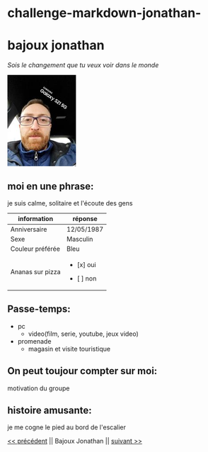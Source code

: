 # challenge-markdown-jonathan-

# bajoux jonathan

*Sois le changement que tu veux voir dans le monde*

![ma photo](img/jonathan.jpg)

## moi en une phrase:
je suis calme, solitaire et l'écoute des gens 

|  information   |   réponse    |
|----------------|--------------|
|Anniversaire    |12/05/1987    |
|Sexe            |Masculin      |
|Couleur préférée|Bleu          |
|Ananas sur pizza|<ul><li>[x] oui</li></ul> <ul><li>[ ] non</li></ul>|

## Passe-temps:
* pc
   * video(film, serie, youtube, jeux video)
* promenade
   * magasin et visite touristique

## On peut toujour compter sur moi:
motivation du groupe

## histoire amusante:
je me cogne le pied au bord de l'escalier

[<< précédent](https://github.com/manesjonathan) || Bajoux Jonathan || [suivant >>](https://github.com/LauraWlm)
